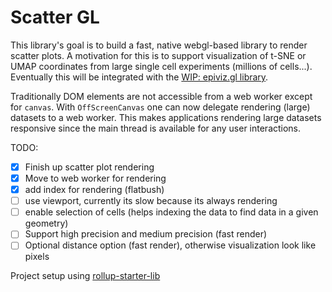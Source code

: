 # Scatter GL

This library's goal is to build a fast, native webgl-based library to render scatter plots. A motivation for this is to support visualization of t-SNE or UMAP coordinates from large single cell experiments (millions of cells...). Eventually this will be integrated with the [WIP: epiviz.gl library](http://www.github.com/epiviz/epiviz.gl).

Traditionally DOM elements are not accessible from a web worker except for `canvas`. With `OffScreenCanvas` one can now delegate rendering (large) datasets to a web worker. This makes applications rendering large datasets responsive since the main thread is available for any user interactions.

TODO:
- [x] Finish up scatter plot rendering
- [x] Move to web worker for rendering
- [x] add index for rendering (flatbush)
- [ ] use viewport, currently its slow because its always rendering
- [ ] enable selection of cells (helps indexing the data to find data in a given geometry)
- [ ] Support high precision and medium precision (fast render)
- [ ] Optional distance option (fast render), otherwise visualization look like pixels

Project setup using [rollup-starter-lib](https://github.com/rollup/rollup-starter-lib)
